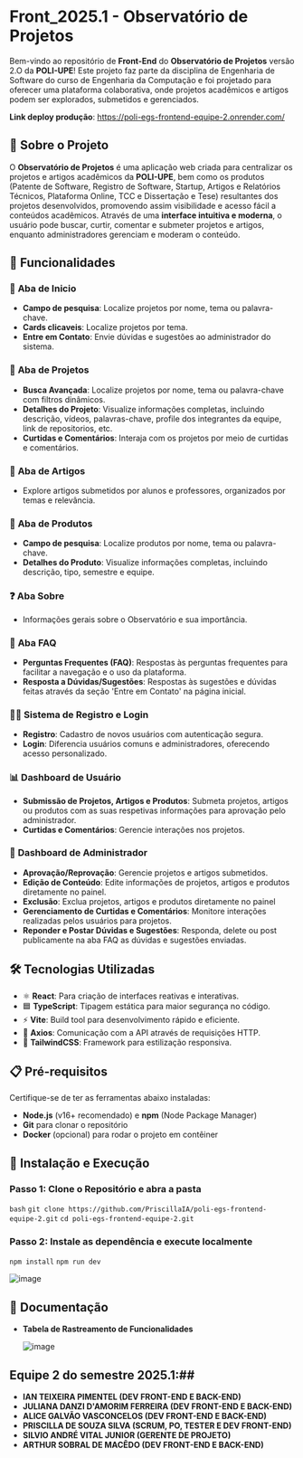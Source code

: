 # **Front_2025.1 - Observatório de Projetos**

Bem-vindo ao repositório de **Front-End** do **Observatório de Projetos** versão 2.O da **POLI-UPE**! Este projeto faz parte da disciplina de Engenharia de Software do curso de Engenharia da Computação e foi projetado para oferecer uma plataforma colaborativa, onde projetos acadêmicos e artigos podem ser explorados, submetidos e gerenciados.

**Link deploy produção**: https://poli-egs-frontend-equipe-2.onrender.com/

## 🌟 **Sobre o Projeto**

O **Observatório de Projetos** é uma aplicação web criada para centralizar os projetos e artigos acadêmicos da **POLI-UPE**, bem como os produtos (Patente de Software, Registro de Software, Startup, Artigos e Relatórios Técnicos, Plataforma Online, TCC e Dissertação e Tese) resultantes dos projetos desenvolvidos, promovendo assim visibilidade e acesso fácil a conteúdos acadêmicos. Através de uma **interface intuitiva e moderna**, o usuário pode buscar, curtir, comentar e submeter projetos e artigos, enquanto administradores gerenciam e moderam o conteúdo.

## 🚀 **Funcionalidades**

### 📂 **Aba de Inicio**
- **Campo de pesquisa**: Localize projetos por nome, tema ou palavra-chave.
- **Cards clicaveis**:  Localize projetos por tema.
- **Entre em Contato**: Envie dúvidas e sugestões ao administrador do sistema.

### 📂 **Aba de Projetos**
- **Busca Avançada**: Localize projetos por nome, tema ou palavra-chave com filtros dinâmicos.
- **Detalhes do Projeto**: Visualize informações completas, incluindo descrição, vídeos, palavras-chave, profile dos integrantes da equipe, link de repositorios, etc.
- **Curtidas e Comentários**: Interaja com os projetos por meio de curtidas e comentários.

### 📂 **Aba de Artigos**
- Explore artigos submetidos por alunos e professores, organizados por temas e relevância.

### 📂 **Aba de Produtos**
- **Campo de pesquisa**: Localize produtos por nome, tema ou palavra-chave.
- **Detalhes do Produto**: Visualize informações completas, incluindo descrição, tipo, semestre e equipe.

### ❓ **Aba Sobre**
- Informações gerais sobre o Observatório e sua importância.

### 📑 **Aba FAQ**
- **Perguntas Frequentes (FAQ)**: Respostas às perguntas frequentes para facilitar a navegação e o uso da plataforma.
- **Resposta a Dúvidas/Sugestões**: Respostas às sugestões e dúvidas feitas através da seção 'Entre em Contato' na página inicial.

### 🧑‍💻 **Sistema de Registro e Login**
- **Registro**: Cadastro de novos usuários com autenticação segura.
- **Login**: Diferencia usuários comuns e administradores, oferecendo acesso personalizado.

### 📊 **Dashboard de Usuário**
- **Submissão de Projetos, Artigos e Produtos**: Submeta projetos, artigos ou produtos com as suas respetivas informações para aprovação pelo administrador.
- **Curtidas e Comentários**: Gerencie interações nos projetos.

### 🔧 **Dashboard de Administrador**
- **Aprovação/Reprovação**: Gerencie projetos e artigos submetidos.
- **Edição de Conteúdo**: Edite informações de projetos, artigos e produtos diretamente no painel.
- **Exclusão**: Exclua projetos, artigos e produtos diretamente no painel
- **Gerenciamento de Curtidas e Comentários**: Monitore interações realizadas pelos usuários para projetos.
- **Reponder e Postar Dúvidas e Sugestões**: Responda, delete ou post publicamente na aba FAQ as dúvidas e sugestões enviadas.

## 🛠 **Tecnologias Utilizadas**

- ⚛️ **React**: Para criação de interfaces reativas e interativas.
- 🟦 **TypeScript**: Tipagem estática para maior segurança no código.
- ⚡ **Vite**: Build tool para desenvolvimento rápido e eficiente.
- 📡 **Axios**: Comunicação com a API através de requisições HTTP.
- 🎨 **TailwindCSS**: Framework para estilização responsiva.

## 📋 **Pré-requisitos**

Certifique-se de ter as ferramentas abaixo instaladas:

- **Node.js** (v16+ recomendado) e **npm** (Node Package Manager)
- **Git** para clonar o repositório
- **Docker** (opcional) para rodar o projeto em contêiner

## 🔧 **Instalação e Execução**

### Passo 1: Clone o Repositório e abra a pasta
```bash```
```git clone https://github.com/PriscillaIA/poli-egs-frontend-equipe-2.git```
```cd poli-egs-frontend-equipe-2.git```
### Passo 2: Instale as dependência e execute localmente
```npm install```
```npm run dev```

![image](https://github.com/user-attachments/assets/44568fd9-6047-4b84-8a4b-d3f7ed63f996)

## 📑 **Documentação**

- **Tabela de Rastreamento de Funcionalidades**
  
  ![image](https://github.com/user-attachments/assets/6062ab5d-879d-45de-9f4f-62ca36cf4b73)


## Equipe 2 do semestre 2025.1:##
- **IAN TEIXEIRA PIMENTEL (DEV FRONT-END E BACK-END)**
- **JULIANA DANZI D'AMORIM FERREIRA (DEV FRONT-END E BACK-END)**
- **ALICE GALVÃO VASCONCELOS (DEV FRONT-END E BACK-END)**
- **PRISCILLA DE SOUZA SILVA (SCRUM, PO, TESTER E DEV FRONT-END)**
- **SILVIO ANDRÉ VITAL JUNIOR (GERENTE DE PROJETO)**
- **ARTHUR SOBRAL DE MACÊDO (DEV FRONT-END E BACK-END)**
